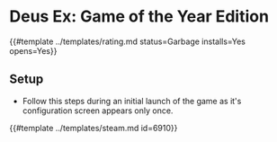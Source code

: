# Deus Ex: Game of the Year Edition
<!-- script:Aliases [] -->

{{#template ../templates/rating.md status=Garbage installs=Yes opens=Yes}}

## Setup

- Follow this steps during an initial launch of the game as it's configuration screen appears only once.

{{#template ../templates/steam.md id=6910}}
